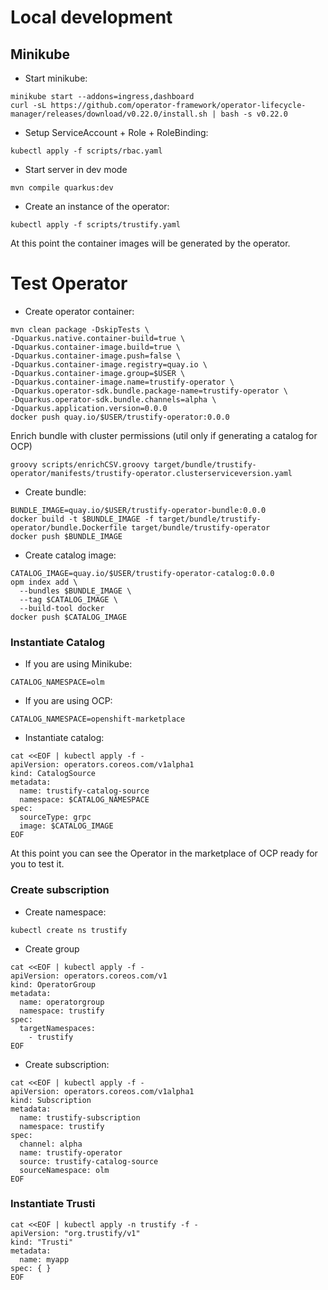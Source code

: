 # Local development

## Minikube

- Start minikube:

```shell
minikube start --addons=ingress,dashboard
curl -sL https://github.com/operator-framework/operator-lifecycle-manager/releases/download/v0.22.0/install.sh | bash -s v0.22.0
```

- Setup ServiceAccount + Role + RoleBinding:

```shell
kubectl apply -f scripts/rbac.yaml
```

- Start server in dev mode

```shell
mvn compile quarkus:dev
```

- Create an instance of the operator:

```shell
kubectl apply -f scripts/trustify.yaml
```

At this point the container images will be generated by the operator.

# Test Operator

- Create operator container:

```shell
mvn clean package -DskipTests \
-Dquarkus.native.container-build=true \
-Dquarkus.container-image.build=true \
-Dquarkus.container-image.push=false \
-Dquarkus.container-image.registry=quay.io \
-Dquarkus.container-image.group=$USER \
-Dquarkus.container-image.name=trustify-operator \
-Dquarkus.operator-sdk.bundle.package-name=trustify-operator \
-Dquarkus.operator-sdk.bundle.channels=alpha \
-Dquarkus.application.version=0.0.0
docker push quay.io/$USER/trustify-operator:0.0.0
```

Enrich bundle with cluster permissions (util only if generating a catalog for OCP)

```shell
groovy scripts/enrichCSV.groovy target/bundle/trustify-operator/manifests/trustify-operator.clusterserviceversion.yaml
```

- Create bundle:

```shell
BUNDLE_IMAGE=quay.io/$USER/trustify-operator-bundle:0.0.0
docker build -t $BUNDLE_IMAGE -f target/bundle/trustify-operator/bundle.Dockerfile target/bundle/trustify-operator
docker push $BUNDLE_IMAGE
```

- Create catalog image:

```shell
CATALOG_IMAGE=quay.io/$USER/trustify-operator-catalog:0.0.0
opm index add \
  --bundles $BUNDLE_IMAGE \
  --tag $CATALOG_IMAGE \
  --build-tool docker
docker push $CATALOG_IMAGE
```

### Instantiate Catalog

- If you are using Minikube:

```shell
CATALOG_NAMESPACE=olm
```

- If you are using OCP:

```shell
CATALOG_NAMESPACE=openshift-marketplace
```

- Instantiate catalog:

```shell
cat <<EOF | kubectl apply -f -
apiVersion: operators.coreos.com/v1alpha1
kind: CatalogSource
metadata:
  name: trustify-catalog-source
  namespace: $CATALOG_NAMESPACE
spec:
  sourceType: grpc
  image: $CATALOG_IMAGE
EOF
```

At this point you can see the Operator in the marketplace of OCP ready for you to test it.

### Create subscription

- Create namespace:

```shell
kubectl create ns trustify
```

- Create group

```shell
cat <<EOF | kubectl apply -f -
apiVersion: operators.coreos.com/v1
kind: OperatorGroup
metadata:
  name: operatorgroup
  namespace: trustify
spec:
  targetNamespaces:
    - trustify
EOF
```

- Create subscription:

```shell
cat <<EOF | kubectl apply -f -
apiVersion: operators.coreos.com/v1alpha1
kind: Subscription
metadata:
  name: trustify-subscription
  namespace: trustify
spec:
  channel: alpha
  name: trustify-operator
  source: trustify-catalog-source
  sourceNamespace: olm
EOF
```

### Instantiate Trusti

```shell
cat <<EOF | kubectl apply -n trustify -f -
apiVersion: "org.trustify/v1"
kind: "Trusti"
metadata:
  name: myapp
spec: { }
EOF
```